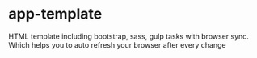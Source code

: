 # app-template
HTML template including bootstrap, sass, gulp tasks with browser sync. Which helps you to auto refresh your browser after every change
